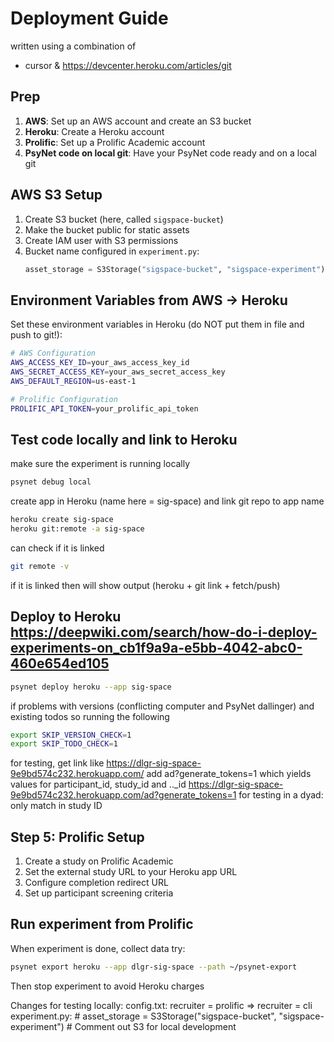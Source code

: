 # Deployment Guide

written using a combination of 
- cursor & https://devcenter.heroku.com/articles/git

## Prep

1. **AWS**: Set up an AWS account and create an S3 bucket
2. **Heroku**: Create a Heroku account
3. **Prolific**: Set up a Prolific Academic account
4. **PsyNet code on local git**: Have your PsyNet code ready and on a local git


## AWS S3 Setup

1. Create S3 bucket (here, called `sigspace-bucket`)
2. Make the bucket public for static assets
3. Create IAM user with S3 permissions
4. Bucket name configured in `experiment.py`:
   ```python
   asset_storage = S3Storage("sigspace-bucket", "sigspace-experiment")
   ```

## Environment Variables from AWS -> Heroku
Set these environment variables in Heroku (do NOT put them in file and push to git!):

```bash
# AWS Configuration
AWS_ACCESS_KEY_ID=your_aws_access_key_id
AWS_SECRET_ACCESS_KEY=your_aws_secret_access_key
AWS_DEFAULT_REGION=us-east-1

# Prolific Configuration
PROLIFIC_API_TOKEN=your_prolific_api_token
```

## Test code locally and link to Heroku
make sure the experiment is running locally
```bash
psynet debug local
```

create app in Heroku (name here = sig-space) and link git repo to app name
```bash
heroku create sig-space 
heroku git:remote -a sig-space
```

can check if it is linked
```bash
git remote -v
```
if it is linked then will show output (heroku + git link + fetch/push)


## Deploy to Heroku  https://deepwiki.com/search/how-do-i-deploy-experiments-on_cb1f9a9a-e5bb-4042-abc0-460e654ed105

```bash
psynet deploy heroku --app sig-space
```

if problems with versions (conflicting computer and PsyNet dallinger) and existing todos so running the following
```bash
export SKIP_VERSION_CHECK=1
export SKIP_TODO_CHECK=1
```

for testing, get link like https://dlgr-sig-space-9e9bd574c232.herokuapp.com/
add ad?generate_tokens=1 which yields values for participant_id, study_id and .._id
https://dlgr-sig-space-9e9bd574c232.herokuapp.com/ad?generate_tokens=1
for testing in a dyad: only match in study ID



## Step 5: Prolific Setup

1. Create a study on Prolific Academic
2. Set the external study URL to your Heroku app URL
3. Configure completion redirect URL
4. Set up participant screening criteria

## Run experiment from Prolific

When experiment is done, collect data
try:
```bash
psynet export heroku --app dlgr-sig-space --path ~/psynet-export
```

Then stop experiment to avoid Heroku charges


Changes for testing locally:
config.txt: recruiter = prolific => recruiter = cli
experiment.py: # asset_storage = S3Storage("sigspace-bucket", "sigspace-experiment")  # Comment out S3 for local development

